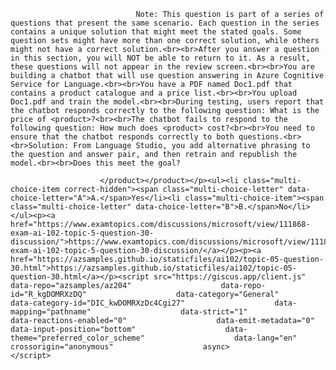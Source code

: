 <p class="card-text">
							
								Note: This question is part of a series of questions that present the same scenario. Each question in the series contains a unique solution that might meet the stated goals. Some question sets might have more than one correct solution, while others might not have a correct solution.<br><br>After you answer a question in this section, you will NOT be able to return to it. As a result, these questions will not appear in the review screen.<br><br>You are building a chatbot that will use question answering in Azure Cognitive Service for Language.<br><br>You have a PDF named Doc1.pdf that contains a product catalogue and a price list.<br><br>You upload Doc1.pdf and train the model.<br><br>During testing, users report that the chatbot responds correctly to the following question: What is the price of <product>?<br><br>The chatbot fails to respond to the following question: How much does <product> cost?<br><br>You need to ensure that the chatbot responds correctly to both questions.<br><br>Solution: From Language Studio, you add alternative phrasing to the question and answer pair, and then retrain and republish the model.<br><br>Does this meet the goal?
							
						</product></product></p><ul><li class="multi-choice-item correct-hidden"><span class="multi-choice-letter" data-choice-letter="A">A.</span>Yes</li><li class="multi-choice-item"><span class="multi-choice-letter" data-choice-letter="B">B.</span>No</li></ul><p><a href="https://www.examtopics.com/discussions/microsoft/view/111868-exam-ai-102-topic-5-question-30-discussion/">https://www.examtopics.com/discussions/microsoft/view/111868-exam-ai-102-topic-5-question-30-discussion/</a></p><p><a href="https://azsamples.github.io/staticfiles/ai102/topic-05-question-30.html">https://azsamples.github.io/staticfiles/ai102/topic-05-question-30.html</a></p><script src="https://giscus.app/client.js"                    data-repo="azsamples/az204"                    data-repo-id="R_kgDOMRXzDQ"                    data-category="General"                    data-category-id="DIC_kwDOMRXzDc4Cgi27"                    data-mapping="pathname"                    data-strict="1"                    data-reactions-enabled="0"                    data-emit-metadata="0"                    data-input-position="bottom"                    data-theme="preferred_color_scheme"                    data-lang="en"                    crossorigin="anonymous"                    async>                    </script>